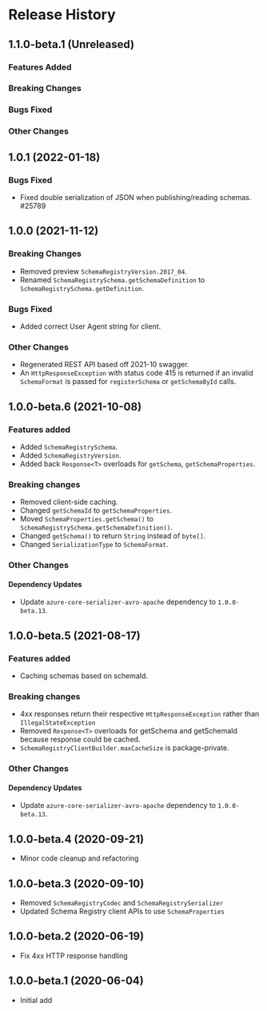# Release History

## 1.1.0-beta.1 (Unreleased)

### Features Added

### Breaking Changes

### Bugs Fixed

### Other Changes

## 1.0.1 (2022-01-18)

### Bugs Fixed

- Fixed double serialization of JSON when publishing/reading schemas. #25789

## 1.0.0 (2021-11-12)

### Breaking Changes

- Removed preview `SchemaRegistryVersion.2017_04`.
- Renamed `SchemaRegistrySchema.getSchemaDefinition` to `SchemaRegistrySchema.getDefinition`.

### Bugs Fixed

- Added correct User Agent string for client.

### Other Changes

- Regenerated REST API based off 2021-10 swagger.
- An `HttpResponseException` with status code 415 is returned if an invalid `SchemaFormat` is passed for `registerSchema` or `getSchemaById` calls.

## 1.0.0-beta.6 (2021-10-08)

### Features added

- Added `SchemaRegistrySchema`.
- Added `SchemaRegistryVersion`.
- Added back `Response<T>` overloads for `getSchema`, `getSchemaProperties`.

### Breaking changes

- Removed client-side caching.
- Changed `getSchemaId` to `getSchemaProperties`.
- Moved `SchemaProperties.getSchema()` to `SchemaRegistrySchema.getSchemaDefinition()`.
- Changed `getSchema()` to return `String` instead of `byte[]`.
- Changed `SerializationType` to `SchemaFormat`.

### Other Changes

#### Dependency Updates

- Update `azure-core-serializer-avro-apache` dependency to `1.0.0-beta.13`.

## 1.0.0-beta.5 (2021-08-17)

### Features added
- Caching schemas based on schemaId.

### Breaking changes
- 4xx responses return their respective `HttpResponseException` rather than `IllegalStateException`
- Removed `Response<T>` overloads for getSchema and getSchemaId because response could be cached.
- `SchemaRegistryClientBuilder.maxCacheSize` is package-private.

### Other Changes

#### Dependency Updates

- Update `azure-core-serializer-avro-apache` dependency to `1.0.0-beta.13`.

## 1.0.0-beta.4 (2020-09-21)
- Minor code cleanup and refactoring

## 1.0.0-beta.3 (2020-09-10)
- Removed `SchemaRegistryCodec` and `SchemaRegistrySerializer`
- Updated Schema Registry client APIs to use `SchemaProperties`

## 1.0.0-beta.2 (2020-06-19)
- Fix 4xx HTTP response handling

## 1.0.0-beta.1 (2020-06-04)
- Initial add
